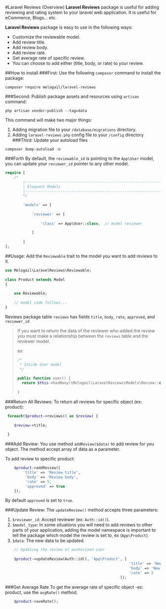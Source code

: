 #Laravel Reviews (Overview)
**Laravel Reviews** package is useful for adding reviewing and rating system to your laravel web application. It is
useful for eCommerce, Blogs... etc.

**Laravel Reviews** package is easy to use in the following ways:
* Customize the reviewable model.
* Add review title.
* Add review body.
* Add review rate.
* Get average rate of specific review.
* You can choose to add either (title, body, or rate) to your review.

##How to install
###First:
Use the following `composer` command to install the package:
```
composer require melogail/laravel-reviews
```

###Second:
Publish package assets and resources using `artisan` command:
 ```
php artisan vendor:publish --tag=data
```
This command will make two major things:
1. Adding migration file to your `/database/migrations` directory.
2. Adding `laravel-reviews.php` config file to your `/config` directory
###Third:
Update your autoload files
```
composer dump-autoload -o
```
###Forth
By default, the `reviewable_id` is pointing to the `App\User` model, you can update your `reviewer_id`
pointer to any other model.
```php
require [
    /*
        |--------------------------------------------------------------------------
        | Eloquent Models
        |--------------------------------------------------------------------------
        */
    
        'models' => [
    
            'reviewer' => [
    
                'class' => App\User::class,  // model reviewer
    
            ]
    
        ]
];
```

##Usage:
Add the `Reviewable` trait to the model you want to add reviews to it.
```php
use Melogail\LaravelReviews\Reviewable;
 
class Product extends Model
{
 
    use Reviewable;
    
    // model code follows...
}
```
Reviews package table `reviews` has fields `title`, `body`, `rate`, `approved`, and `reviewer_id`

> If you want to return the data of the reviewer who added the review you must make a relationship between the 
> `reviews` table and the reviewer model.
>
> ex:
> ```php
> /*
>  * Inside User model
>  */
>  
> public function user() {
>   return $this->hasMany(\Melogail\LaravelReviews\Models\Review::class, 'reviewer_id', 'id');
>  
> }
>```

###Return All Reviews:
To return all reviews for specific object (ex: product):

```php
 foreach($product->reviews() as $review) {
  
    $review->title;
     
 }
```
###Add Review:
You use method `addReview($data)` to add review for you object. The method accept array of data as a parameter.

To add review to specific product:
```php
    $product->addReview([
        'title' => 'Review title',
         'body' => 'Review body',
         'rate' => 5,
         'approved' => true
    ]);
```
By default `approved` is set to `true`.

###Update Review:
The `updateReview()` method accepts three parameters:
1. `$reviewer_id`: Accept reviewer (ex: `Auth::id()`).
2. `$model_type`: In some situations you will need to add reviews to other parts of your application, adding the model namespace
 is important to tell the package which model the review is set to, ex (`App\Product`).
3. `$data`: The new data to be updated.
```php
    // Updating the review of authorized user
     
    $product->updateReview(Auth::id(), 'App\Product', [
                                                        'title' => 'New review title',
                                                        'body' => 'New review body',
                                                        'rate' => 3
                                                    ]); 
```

###Get Average Rate
To get the average rate of specific object -ex: product, use the `avgRate()` method. 
```php
    $product->aveRate();
```